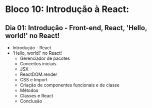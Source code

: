 # Bloco 10: Introdução à React:
## Dia 01: Introdução - Front-end, React, 'Hello, world!' no React!

* Introdução - React
* 'Hello, world!' no React!
  * Gerenciador de pacotes
  * Conceitos iniciais
  * JSX
  * ReactDOM.render
  * CSS e Import
  * Criação de componentes funcionais e de classe
  * Métodos
  * Classes e React
  * Conclusão

